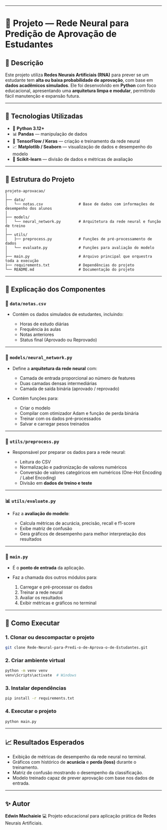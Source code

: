 
---

# 🧠 Projeto — Rede Neural para Predição de Aprovação de Estudantes

## 📌 Descrição

Este projeto utiliza **Redes Neurais Artificiais (RNA)** para prever se um estudante tem **alta ou baixa probabilidade de aprovação**, com base em **dados acadêmicos simulados**.
Ele foi desenvolvido em **Python** com foco educacional, apresentando uma **arquitetura limpa e modular**, permitindo fácil manutenção e expansão futura.

---

## 🧰 Tecnologias Utilizadas

* 🐍 **Python 3.12+**
* 📊 **Pandas** — manipulação de dados
* 🤖 **TensorFlow / Keras** — criação e treinamento da rede neural
* 📈 **Matplotlib / Seaborn** — visualização de dados e desempenho do modelo
* 🧪 **Scikit-learn** — divisão de dados e métricas de avaliação

---

## 🧭 Estrutura do Projeto

```
projeto-aprovacao/
│
├── data/
│   └── notas.csv                # Base de dados com informações de desempenho dos alunos
│
├── models/
│   └── neural_network.py        # Arquitetura da rede neural e função de treino
│
├── utils/
│   ├── preprocess.py            # Funções de pré-processamento de dados
│   └── evaluate.py              # Funções para avaliação do modelo
│
├── main.py                      # Arquivo principal que orquestra toda a execução
├── requirements.txt             # Dependências do projeto
└── README.md                    # Documentação do projeto
```

---

## 🧱 Explicação dos Componentes

### 📂 `data/notas.csv`

* Contém os dados simulados de estudantes, incluindo:

  * Horas de estudo diárias
  * Frequência às aulas
  * Notas anteriores
  * Status final (Aprovado ou Reprovado)

---

### 🧠 `models/neural_network.py`

* Define a **arquitetura da rede neural** com:

  * Camada de entrada proporcional ao número de features
  * Duas camadas densas intermediárias
  * Camada de saída binária (aprovado / reprovado)
* Contém funções para:

  * Criar o modelo
  * Compilar com otimizador Adam e função de perda binária
  * Treinar com os dados pré-processados
  * Salvar e carregar pesos treinados

---

### 🧪 `utils/preprocess.py`

* Responsável por preparar os dados para a rede neural:

  * Leitura do CSV
  * Normalização e padronização de valores numéricos
  * Conversão de valores categóricos em numéricos (One-Hot Encoding / Label Encoding)
  * Divisão em **dados de treino e teste**

---

### 📊 `utils/evaluate.py`

* Faz a **avaliação do modelo**:

  * Calcula métricas de acurácia, precisão, recall e f1-score
  * Exibe matriz de confusão
  * Gera gráficos de desempenho para melhor interpretação dos resultados

---

### 🚀 `main.py`

* É o **ponto de entrada** da aplicação.
* Faz a chamada dos outros módulos para:

  1. Carregar e pré-processar os dados
  2. Treinar a rede neural
  3. Avaliar os resultados
  4. Exibir métricas e gráficos no terminal

---

## 🧪 Como Executar

### 1. Clonar ou descompactar o projeto

```bash
git clone Rede-Neural-para-Predi-o-de-Aprova-o-de-Estudantes.git
```

### 2. Criar ambiente virtual

```bash
python -m venv venv
venv\Scripts\activate  # Windows
```

### 3. Instalar dependências

```bash
pip install -r requirements.txt
```

### 4. Executar o projeto

```bash
python main.py
```

---

## 📈 Resultados Esperados

* Exibição de métricas de desempenho da rede neural no terminal.
* Gráficos com histórico de **acurácia** e **perda (loss)** durante o treinamento.
* Matriz de confusão mostrando o desempenho da classificação.
* Modelo treinado capaz de prever aprovação com base nos dados de entrada.

---


## ✨ Autor

**Edwin Machaieie**
💻 Projeto educacional para aplicação prática de Redes Neurais Artificiais.

